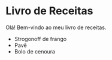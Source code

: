 # Livro de Receitas

Olá! Bem-vindo ao meu livro de receitas.

- Strogonoff de frango
- Pavê
- Bolo de cenoura

